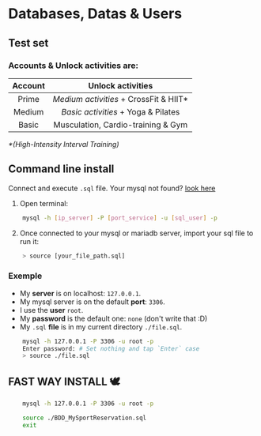 # Databases, Datas & Users
## Test set

### **Accounts** & **Unlock activities** are:

| Account | Unlock activities                       |
| :-----: | :-------------------------------------: |
| Prime   | *Medium activities* + CrossFit & HIIT\* |
| Medium  | *Basic activities* + Yoga & Pilates     |
| Basic   | Musculation, Cardio-training & Gym      |

_\*(High-Intensity Interval Training)_

## Command line install

Connect and execute `.sql` file.
Your mysql not found? [look here](MysqlNotFound.com)

1. Open terminal: 
```sh
    mysql -h [ip_server] -P [port_service] -u [sql_user] -p
```

2. Once connected to your mysql or mariadb server, import your sql file to run it:
```sh
    > source [your_file_path.sql]
```

### Exemple

* My **server** is on localhost: `127.0.0.1`.
* My mysql server is on the default **port**: `3306`.
* I use the **user** `root`.
* My **password** is the default one: `none` (don't write that :D)
* My `.sql` **file** is in my current directory `./file.sql`.

```sh 
    mysql -h 127.0.0.1 -P 3306 -u root -p
    Enter password: # Set nothing and tap `Enter` case
    > source ./file.sql
```

## FAST WAY INSTALL 🕊️

```sh 
    mysql -h 127.0.0.1 -P 3306 -u root -p

    source ./BDD_MySportReservation.sql
    exit
```